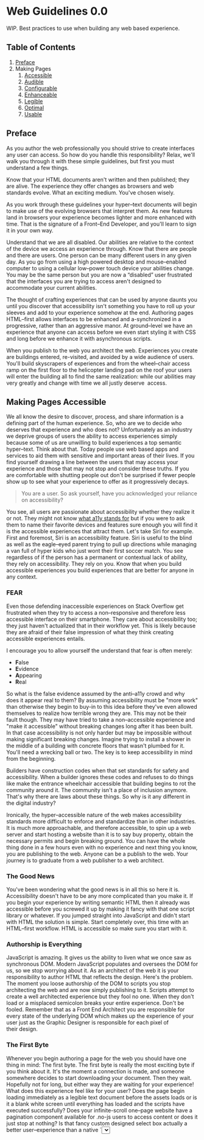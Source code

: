 # Web Guidelines 0.0
WIP. Best practices to use when building any web based&nbsp;experience.

<h2 id="toc">Table of Contents</h2>

<ol>
  <li><a href="#preface">Preface</a></li>
  <li>
    Making Pages
    <ol>
      <li><a href="#making-pages-accessible">Accessible</a></li>
      <li><a href="#making-pages-audible">Audible</a></li>
      <li><a href="#making-pages-configurable">Configurable</a></li>
      <li><a href="#making-pages-enhanceable">Enhanceable</a></li>
      <li><a href="#making-pages-legible">Legible</a></li>
      <li><a href="#making-pages-optimal">Optimal</a></li>
      <li><a href="#making-pages-usable">Usable</a></li>
    </ol>
  </li>
</ol>

<h2 id="preface">Preface</h2>
As you author the web professionally you should strive to create interfaces any user can access. So how do you handle this responsibility? Relax, we'll walk you through it with these simple guidelines, but first you must understand a few things.

Know that your HTML documents aren't written and then published; they are alive. The experience they offer changes as browsers and web standards evolve. What an exciting medium. You've chosen wisely.

As you work through these guidelines your hyper&ndash;text documents will begin to make use of the evolving browsers that interpret them. As new features land in browsers your experience becomes lighter and more enhanced with time. That is the signature of a Front&ndash;End Developer, and you'll learn to sign it in your own way.

Understand that we are all disabled. Our abilities are relative to the context of the device we access an experience through. Know that there are people and there are users. One person can be many different users in any given day. As you go from using a high powered desktop and mouse&ndash;enabled computer to using a cellular low&ndash;power touch device your abilities change. You may be the same person but you are now a &#8220;disabled&#8221; user frustrated that the interfaces you are trying to access aren't designed to accommodate your current abilities.

The thought of crafting experiences that can be used by anyone daunts you until you discover that accessibility isn't something you have to roll up your sleeves and add to your experience somehow at the end. Authoring pages HTML&ndash;first allows interfaces to be enhanced and a-synchronized in a progressive, rather than an aggressive manor. At ground&ndash;level we have an experience that anyone can access before we even start styling it with CSS and long before we enhance it with asynchronous&nbsp;scripts.

When you publish to the web you architect the web. Experiences you create are buildings entered, re-visited, and avoided by a wide audience of users. You'll build skyscrapers of experiences and from the wheel&ndash;chair access ramp on the first floor to the helicopter landing pad on the roof your users will enter the building all to find the same realization: while our abilities may very greatly and change with time we all justly deserve &nbsp;access.

<h2 id="making-pages-accessible">Making Pages Accessible</h2>
We all know the desire to discover, process, and share information is a defining part of the human experience. So, who are we to decide who deserves that experience and who does not? Unfortunately as an industry we deprive groups of users the ability to access experiences simply because some of us are unwilling to build experiences a top semantic hyper&ndash;text. Think about that. Today people use web based apps and services to aid them with sensitive and important areas of their lives. If you find yourself drawing a line between the users that may access your experience and those that may not stop and consider these truths. If you are comfortable with shutting people out don't be surprised if fewer people show up to see what your experience to offer as it progressively decays.

> You are a user. So ask yourself, have you acknowledged your reliance on accessibility?

You see, all users are passionate about accessibility whether they realize it or not. They might not know [what a11y stands for]() but if you were to ask them to name their favorite devices and features sure enough you will find it is the accessible experiences that attract them. Let's take Siri for example. First and foremost, Siri is an accessibility feature. Siri is useful to the blind as well as the eagle&ndash;eyed parent trying to pull up directions while managing a van full of hyper kids who just wont their first soccer match. You see regardless of if the person has a permanent or contextual lack of ability, they rely on accessibility. They rely on you. Know that when you build accessible experiences you build experiences that are better for anyone in any context.

<h3 id="the-fear">FEAR</h3>
Even those defending inaccessible experiences on Stack Overflow get frustrated when they try to access a non&ndash;responsive and therefore less accessible interface on their smartphone. They care about accessibility too; they just haven't actualized that in their workflow yet. This is likely because they are afraid of their false impression of what they think creating accessible experiences&nbsp;entails.

I encourage you to allow yourself the understand that fear is often&nbsp;merely:

- **F**alse
- **E**vidence
- **A**ppearing
- **R**eal

So what is the false evidence assumed by the anti&ndash;a11y crowd and why does it appear real to them? By assuming accessibility must be "more work" than otherwise they begin to buy-in to this idea before they've even allowed themselves to realize how terrible wrong they are. This may not be their fault though. They may have tried to take a non&ndash;accessible experience and "make it accessible" without breaking changes long after it has been built. In that case accessibility is not only harder but may be impossible without making significant breaking changes. Imagine trying to install a shower in the middle of a building with concrete floors that wasn't plumbed for it. You'll need a wrecking ball or&nbsp;two. The key is to keep accessibility in mind from the&nbsp;beginning.

Builders have construction codes when that set standards for safety and accessibility. When a builder ignores these codes and refuses to do things like make the entrance wheelchair accessible that building begins to rot the community around it. The community isn't a place of inclusion anymore. That's why there are laws about these things. So why is it any different in the digital&nbsp;industry?

Ironically, the hyper&ndash;accessible nature of the web makes accessibility standards more difficult to enforce and standardize than in other industries. It is much more approachable, and therefore accessible, to spin up a web server and start hosting a website than it is to say buy property, obtain the necessary permits and begin breaking ground. You can have the whole thing done in a few hours even with no experience and next thing you know, you are publishing to the web. Anyone can be a publish to the web. Your journey is to graduate from a web publisher to a web&nbsp;architect.

<h3 id="good-news">The Good News</h3>
You've been wondering what the good news is in all this so here it is. Accessibility doesn't have to be any more complicated than you make it. If you begin your experience by writing semantic HTML then it already was accessible before you screwed it up by making it fancy with that one script library or whatever. If you jumped straight into JavaScript and didn't start with HTML the solution is simple. Start completely over, this time with an HTML&ndash;first workflow. HTML is accessible so make sure you start with&nbsp;it.

<h3 id="authorship-is-everything">Authorship is Everything</h3>
JavaScript is amazing. It gives us the ability to liven what we once saw as synchronous DOM. Modern JavaScript populates and oversees the DOM for us, so we stop worrying about it. As an architect of the web it is your responsibility to author HTML that reflects the design. Here's the problem. The moment you loose authorship of the DOM to scripts you stop architecting the web and are now simply publishing to it. Scripts attempt to create a well architected experience but they fool no one. When they don't load or a misplaced semicolon breaks your entire experience. Don't be fooled. Remember that as a Front&nbsp;End Architect you are responsible for every state of the underlying DOM which makes up the experience of your user just as the Graphic Designer is responsible for each pixel of their&nbsp;design.

<h3 id="first-byte">The First Byte</h3>
Whenever you begin authoring a page for the web you should have one thing in mind: The first byte. The first byte is really the most exciting byte if you think about it. It's the moment a connection is made, and someone somewhere decides to start downloading your document. Then they wait. Hopefully not for long, but either way they are waiting for your experience! What does this experience feel like for your user? Does the page begin loading immediately as a legible text document before the assets loads or is it a blank white screen until everything has loaded and the scripts have executed successfully? Does your infinite-scroll one&ndash;page website have a pagination component available for .no-js users to access content or does it just stop at nothing? Is that fancy custom designed select box actually a better user&ndash;experience than a native `<select>` on&nbsp;mobile? Be mindful of what you are serving and how if at all it is blocking your page load. Use apps like Charles to throttle your bandwidth and get a sense of what your websites loads over a slow connection.

<h3 id="truth-about-poor-ux">The Truth about Poor User&ndash;Experience</h3>
Whenever there is a truly poor user experience the root issue can be traced back to HTML not being first and foremost in the design and development processes. Either semantic HTML for your experience didn't exist as a base layer or you screwed it up during the process of styling and enhancing it.

<h3 id="allowing-a11y-into-your-experience">Allowing Accessibility into your Experience</h3>
We've established that HTML is inherently accessible. Leverage this by serving HTML upfront. This may mean an HTML&ndash;layer underneath your asynchronous React component. Maybe it is as simple as a few `<noscript>` tags used to inform users that a given component is disabled and requires them to Enable JavaScript to be used. Don't override native inputs. Understand that accessibility doesn't mean you magically make everything work somehow. It means you start with HTML, get as far as you can, and enhance from there. If a component requires something make sure to inform your users of that. For&nbsp;example:

```
<noscript>  
  <aside class="alert">  
    <p>Please <a class="apparent-link" href="http://enable-javascript.com" target="_blank">enable <code>JavaScript</code></a> for to use this&nbsp;component.</p>    
  </aside>
</noscript>
```

If you do override native inputs at least give your users an option to configure whether or not native components are overridden on their settings page. That's right, users should have a settings page for just about anything you build even if it is a simple website We'll get to settings more in the [configurable&nbsp;section](#making-pages-configurable).

The truth is accessibility is the hidden rockstar behind what makes everything cool. Siri, Responsive Design, Dictation, these are really just accessibility features created by designers who reached for creating hyper&ndash;accessible interfaces. It took striving for  hyper&ndash;accessibility to actualize these features that become of benefit to all users. Even those who may not rely entirely on these considerations enjoy them thouroughly. The architects of these considerations started with accessibility in mind and created incredible things. You can too.

<h3 id="a11y-tips">Accessibility Tips</h3>

  - By [sticking components above the fold](http://markup.tips/tips/sticking-components-above-the-fold.html#focus) and using anchor tags to "jump" passed them you can achieve the familiar experience of having an ever&ndash;present navigational component always nearby in a more accessible and responsive manor than say a left&ndash;hand tree component.<br><br>

  - Before you put something behind a modal window make sure that content is accessible as HTML in some way. Maybe you link to another page. Maybe you make clever use of an `<iframe>` within a `<noscript>` tag to load one page as a component within another.<br><br>

  - Before you create that familiar horizontal slider ensure that for `.no-js` users the slides stack vertically so they can all be viewed synchronously.

<h3 id="scripts-at-the-bottom">Scripts at the Bottom of your Process</h3>
Just as you should be loading your scripts at the bottom of your HTML document, scripts should also come at the bottom of your process. Try to follow a process roughly consisting of:

- Sketch
- Wireframe
- Clickable HTML
- Make HTML pretty with CSS
- Lastly make stuff fancy with JS

 Remember that the inaccessible experience was either born of another process or simply buggered things up a bit in the last two steps. Maybe the CSS is styled in such a way that it doesn't accommodate for how a page is loaded without certain features. Or maybe when the JavaScript was implemented some of the HTML layer was removed rather than enhanced. The key is the third step. By authoring functional HTML with native inputs and synchronous forms before styling and enhancing the experience you will begin baking accessibility into your experiences without even realizing&nbsp;it.

<h2 id="making-pages-audible">Making Pages Audible</h2>
Writing semantic HTML will make your pages usable to people using screen readers to hear, rather than see, your experience. With jquery.speakable.js you can create your own simple audio component that reads parts of your document as you wish. For example, you could create a component beneath the title that says &#8220;This posts is a 10 minute read but can be listened to as well&#8221; that will play the blog post like an audio track. It's pretty neat, and works with your HTML by offering classes like `.unspeakable` to do things like specify parts of pages that should not be read aloud. You can even do things like make sure each letter of an acronym is spoken as the corresonponding&nbsp;word.

<h2 id="making-pages-configurable">Making Pages Configurable</h2>
Before you create a web interface allow yourself to consider the following configuration options for improving User Experience. Allow your users to:

 - Change font&ndash;size
 - Change font&ndash;face
 - Disable font&ndash;face
 - Enable a High&ndash;Contract (or other) theme
 - Configure the voice used to read posts
 - Opt out of loading high&ndash;resolution assets

HTML5 makes this quick and easy with standard features like localStorage.

<h2 id="making-pages-enhanceable">Making Pages Enhanceable</h2>
progressive enhancement, feature detection, semantic, synchronous

<h2 id="making-pages-legible">Making Pages Legible</h2>
Legibility can be overlooked in the name of Graphic Design. I'm guilty of this myself. Designers love clean, crisp, small and sometimes even subtle type. Sometimes we get too carried away with how our content looks than how able it is to be accessed. Usually it comes down to color and contrast. Either we make the type too small or too subtle in color against the background. Soft grays on white are a popular design trend, but if the gray is too soft the type becomes illegible. webaim.org has a wonderful online [Color Contrast Checker](http://webaim.org/resources/contrastchecker/). You put in the foreground and background colors of your design and it will tell you if they are considered safe. Cool!

Regarding type size there are two main things to keep in mind:

  - Style your CSS layout using em units when appropriate so that your layout handles increasing the browser font&ndash;size well
  - Give users a way to set their font&ndash;size preference for size and font&ndash;face on their settings page

Setting a max&ndash;width using em units is a great way to ensure a block of text stays legible in wide viewports. Once you reach a certain number of characters without a line break text becomes less legible regardless of size. Typographic orphans occur when the last word in a line or paragraph of text winds up all alone on it's own line. You can cleverly adopt orphans using a single HTML entity. There are also [RegEx Patterns available](https://github.com/jpdevries/wool) for you to fight all 10 Typographic Crimes.

<h2 id="making-pages-optimal">Making Pages Optimal</h2>
Frameworks are handy, but unless they are silent they are probably heavy. As a Front&ndash;End Developer you should be keeping an eye on the weight of your project. If you are only making use of a small portion of a framework is there a way to do without it or include less of the framework? Maybe you can use silent Sass libraries instead of including large amounts of unused CSS.

Once you start examining each and every byte of your dependencies you may even find yourself question if jQuery is worth the weight. If you can get by with modern VanillaJS your experience will be that much snappier.

Many stress the importance of minifying their assets for production but it is less commonly understood that [minification makes little difference when assets are served over GZIP](https://css-tricks.com/the-difference-between-minification-and-gzipping/). The moral of the story isn't that you are off the hook for minifying assets like CSS and JavaScript. You should still do that. The moral of the story is that GZIP makes a really big difference, so you should make sure you are serving your assets using GZIP compression.

If you author your CSS using Sass you can make use of Silent Classes. Silent Classes allow you to group common blocks of styles together. By making use of silent classes you will be keeping your CSS weight down because selectors will be bundled together to reduce the total number of style definitions in your stylesheet.

Tools like Grunt or Gulp can help you create your own workflow using nothing more than some JavaScript and a few terminal commands. If this is totally new to you check out Chris Coyier's introductory post.

<h2 id="making-pages-usable">Making Pages Usable</h2>
Here's the beauty of these guidelines. This part is automatically inherited from initially [making your pages accessibility](#making-pages-accessible). Yup. You can create a usable experience that isn't accessible but you cannot create an accessible experience that isn't usable. Knowing this simple truth helps us know where to start, with HTML&ndash;first!

<h2 id="conclusion">Conclusion</h2>
These guidelines are nothing more than that, guidelines. Whether you are a complete greenhorn or have been at this for years they exist to help you make sense of this intriquit web we spin. May they assist you in spinning a silk that is of your own and for the world to enjoy.
